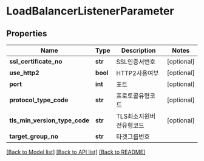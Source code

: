 # LoadBalancerListenerParameter

## Properties
Name | Type | Description | Notes
------------ | ------------- | ------------- | -------------
**ssl_certificate_no** | **str** | SSL인증서번호 | [optional] 
**use_http2** | **bool** | HTTP2사용여부 | [optional] 
**port** | **int** | 포트 | [optional] 
**protocol_type_code** | **str** | 프로토콜유형코드 | [optional] 
**tls_min_version_type_code** | **str** | TLS최소지원버전유형코드 | [optional] 
**target_group_no** | **str** | 타겟그룹번호 | 

[[Back to Model list]](../README.md#documentation-for-models) [[Back to API list]](../README.md#documentation-for-api-endpoints) [[Back to README]](../README.md)


